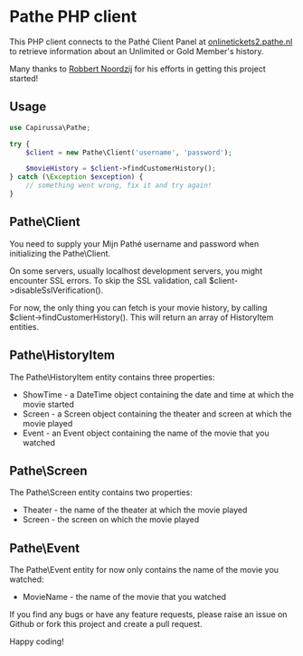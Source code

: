 Pathe PHP client
================

This PHP client connects to the Pathé Client Panel at [onlinetickets2.pathe.nl](https://onlinetickets2.pathe.nl/ticketweb.php?sign=30&UserCenterId=1) to retrieve information about an Unlimited or Gold Member's history.

Many thanks to [Robbert Noordzij](https://github.com/robbertnoordzij) for his efforts in getting this project started!


Usage
-----

```php
use Capirussa\Pathe;

try {
    $client = new Pathe\Client('username', 'password');

    $movieHistory = $client->findCustomerHistory();
} catch (\Exception $exception) {
    // something went wrong, fix it and try again!
}
```


Pathe\Client
------------

You need to supply your Mijn Pathé username and password when initializing the Pathe\Client.

On some servers, usually localhost development servers, you might encounter SSL errors. To skip the SSL validation, call $client->disableSslVerification().

For now, the only thing you can fetch is your movie history, by calling $client->findCustomerHistory(). This will return an array of HistoryItem entities.


Pathe\HistoryItem
-----------------

The Pathe\HistoryItem entity contains three properties:

* ShowTime - a DateTime object containing the date and time at which the movie started
* Screen - a Screen object containing the theater and screen at which the movie played
* Event - an Event object containing the name of the movie that you watched


Pathe\Screen
------------

The Pathe\Screen entity contains two properties:

* Theater - the name of the theater at which the movie played
* Screen - the screen on which the movie played


Pathe\Event
-----------

The Pathe\Event entity for now only contains the name of the movie you watched:

* MovieName - the name of the movie that you watched

If you find any bugs or have any feature requests, please raise an issue on Github or fork this project and create a pull request.

Happy coding!
